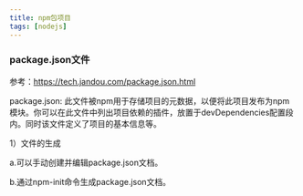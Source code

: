 ```yaml
---
title: npm包项目
tags: [nodejs]
---
```


### package.json文件

参考：https://tech.jandou.com/package.json.html

package.json: 此文件被npm用于存储项目的元数据，以便将此项目发布为npm模块。你可以在此文件中列出项目依赖的插件，放置于devDependencies配置段内。同时该文件定义了项目的基本信息等。

1）文件的生成

a.可以手动创建并编辑package.json文档。

b.通过npm-init命令生成package.json文档。